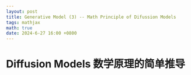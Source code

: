 ```yaml
---
layout: post
title: Generative Model (3) -- Math Principle of Difussion Models
tags: mathjax
math: true
date: 2024-6-27 16:00 +0800
---
```

<!-- Not Pure Poole supports [MathJax](https://www.mathjax.org/). You can enable it on a page by setting `math: true` in the front matter.

An inline math: \\\(E=mc^2\\\).

A display math:

$$
i\hbar \frac{\partial \Psi}{\partial t} = -\frac{\hbar^2}{2m}
\frac{\partial^2 \Psi}{\partial x^2} + V \Psi
$$ -->
# Diffusion Models 数学原理的简单推导

